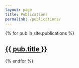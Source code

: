 ```yaml
---
layout: page
title: Publications
permalink: /publications/
---
```

	
{% for pub in site.publications %}
  <h2><a href='{{pub.permalink}}'> {{ pub.title }}</a></h2>
{% endfor %}
